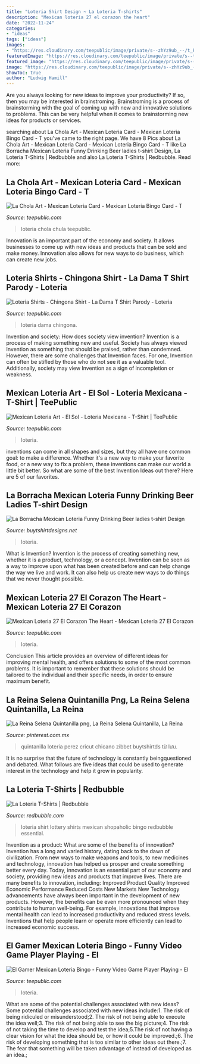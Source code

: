 ```yaml
---
title: "Loteria Shirt Design ~ La Loteria T-shirts"
description: "Mexican loteria 27 el corazon the heart"
date: "2022-11-24"
categories:
- "ideas"
tags: ["ideas"]
images:
- "https://res.cloudinary.com/teepublic/image/private/s--zhYz9ub_--/t_Preview/b_rgb:191919,c_limit,f_auto,h_630,q_90,w_630/v1576914795/production/designs/7294556_0.jpg"
featuredImage: "https://res.cloudinary.com/teepublic/image/private/s--th0O4bsv--/t_Preview/b_rgb:191919,c_limit,f_auto,h_630,q_90,w_630/v1577805045/production/designs/7408505_0.jpg"
featured_image: "https://res.cloudinary.com/teepublic/image/private/s--th0O4bsv--/t_Preview/b_rgb:191919,c_limit,f_auto,h_630,q_90,w_630/v1577805045/production/designs/7408505_0.jpg"
image: "https://res.cloudinary.com/teepublic/image/private/s--zhYz9ub_--/t_Preview/b_rgb:191919,c_limit,f_auto,h_630,q_90,w_630/v1576914795/production/designs/7294556_0.jpg"
ShowToc: true
author: "Ludwig Hamill"
---
```



Are you always looking for new ideas to improve your productivity? If so, then you may be interested in brainstroming. Brainstroming is a process of brainstorming with the goal of coming up with new and innovative solutions to problems. This can be very helpful when it comes to brainstorming new ideas for products or services.

	

		
searching about La Chola Art - Mexican Loteria Card - Mexican Loteria Bingo Card - T you've came to the right page. We have 8 Pics about La Chola Art - Mexican Loteria Card - Mexican Loteria Bingo Card - T like La Borracha Mexican Loteria Funny Drinking Beer ladies t-shirt Design, La Loteria T-Shirts | Redbubble and also La Loteria T-Shirts | Redbubble. Read more:
		
    
## La Chola Art - Mexican Loteria Card - Mexican Loteria Bingo Card - T

<img loading=lazy src="https://res.cloudinary.com/teepublic/image/private/s--zhYz9ub_--/t_Preview/b_rgb:191919,c_limit,f_auto,h_630,q_90,w_630/v1576914795/production/designs/7294556_0.jpg" onerror="this.onerror=null;this.src='https://tse4.mm.bing.net/th?id=OIP.lnCNvKS4u688zUUOtk0fkgHaHa&amp;pid=15.1';" alt="La Chola Art - Mexican Loteria Card - Mexican Loteria Bingo Card - T">

_Source: teepublic.com_

>loteria chola chula teepublic. 

	

Innovation is an important part of the economy and society. It allows businesses to come up with new ideas and products that can be sold and make money. Innovation also allows for new ways to do business, which can create new jobs.

    
## Loteria Shirts - Chingona Shirt - La Dama T Shirt Parody - Loteria

<img loading=lazy src="https://res.cloudinary.com/teepublic/image/private/s--adhJg7aM--/t_Preview/b_rgb:191919,c_limit,f_jpg,h_630,q_90,w_630/v1566359707/production/designs/5677661_0.jpg" onerror="this.onerror=null;this.src='https://tse3.mm.bing.net/th?id=OIP.bw5SXeWCazhX4cYddAjDUwHaHa&amp;pid=15.1';" alt="Loteria Shirts - Chingona Shirt - La Dama T Shirt Parody - Loteria">

_Source: teepublic.com_

>loteria dama chingona. 

	

Invention and society: How does society view invention?
Invention is a process of making something new and useful. Society has always viewed Invention as something that should be praised, rather than condemned. However, there are some challenges that Invention faces. For one, Invention can often be stifled by those who do not see it as a valuable tool. Additionally, society may view Invention as a sign of incompletion or weakness.

    
## Mexican Loteria Art - El Sol - Loteria Mexicana - T-Shirt | TeePublic

<img loading=lazy src="https://res.cloudinary.com/teepublic/image/private/s--th0O4bsv--/t_Preview/b_rgb:191919,c_limit,f_auto,h_630,q_90,w_630/v1577805045/production/designs/7408505_0.jpg" onerror="this.onerror=null;this.src='https://tse3.mm.bing.net/th?id=OIP.s3-aACZAVVlo6FZsyw2jpAHaHa&amp;pid=15.1';" alt="Mexican Loteria Art - El Sol - Loteria Mexicana - T-Shirt | TeePublic">

_Source: teepublic.com_

>loteria. 

	

inventions can come in all shapes and sizes, but they all have one common goal: to make a difference. Whether it's a new way to make your favorite food, or a new way to fix a problem, these inventions can make our world a little bit better. So what are some of the best Invention Ideas out there? Here are 5 of our favorites.

    
## La Borracha Mexican Loteria Funny Drinking Beer Ladies T-shirt Design

<img loading=lazy src="https://www.buytshirtdesigns.net/wp-content/uploads/2020/10/La-Borracha-Mexican-Loteria-Funny-Woman-Drinking-Wine-1-768x768.jpg" onerror="this.onerror=null;this.src='https://tse4.mm.bing.net/th?id=OIP.eoBqrnzWChPypeOBzE8pwAHaHa&amp;pid=15.1';" alt="La Borracha Mexican Loteria Funny Drinking Beer ladies t-shirt Design">

_Source: buytshirtdesigns.net_

>loteria. 

	

What is Invention?
Invention is the process of creating something new, whether it is a product, technology, or a concept. Invention can be seen as a way to improve upon what has been created before and can help change the way we live and work. It can also help us create new ways to do things that we never thought possible.

    
## Mexican Loteria 27 El Corazon The Heart - Mexican Loteria 27 El Corazon

<img loading=lazy src="https://res.cloudinary.com/teepublic/image/private/s--WEuMKL8p--/t_Preview/b_rgb:191919,c_limit,f_jpg,h_630,q_90,w_630/v1579912414/production/designs/7703093_0.jpg" onerror="this.onerror=null;this.src='https://tse2.mm.bing.net/th?id=OIP.dN-RMySOg4e-cTcfmDNCOAHaHa&amp;pid=15.1';" alt="Mexican Loteria 27 El Corazon The Heart - Mexican Loteria 27 El Corazon">

_Source: teepublic.com_

>loteria. 

	

Conclusion
This article provides an overview of different ideas for improving mental health, and offers solutions to some of the most common problems. It is important to remember that these solutions should be tailored to the individual and their specific needs, in order to ensure maximum benefit.

    
## La Reina Selena Quintanilla Png, La Reina Selena Quintanilla, La Reina

<img loading=lazy src="https://i.pinimg.com/736x/ae/dc/85/aedc85d29aafcdcf75019f46787abda9.jpg" onerror="this.onerror=null;this.src='https://tse3.mm.bing.net/th?id=OIP.SLSQBqP0wibqSVir6X2whAHaHa&amp;pid=15.1';" alt="La Reina Selena Quintanilla png, La Reina Selena Quintanilla, La Reina">

_Source: pinterest.com.mx_

>quintanilla loteria perez cricut chicano zibbet buytshirtds từ lưu. 

	

It is no surprise that the future of technology is constantly beingquestioned and debated. What follows are five ideas that could be used to generate interest in the technology and help it grow in popularity.

    
## La Loteria T-Shirts | Redbubble

<img loading=lazy src="https://ih1.redbubble.net/image.995496837.7906/ssrco,slim_fit_t_shirt,womens,101010:01c5ca27c6,front,square_product,600x600.jpg" onerror="this.onerror=null;this.src='https://tse1.mm.bing.net/th?id=OIP.v0PWoEcs4LgKynE7I1OptgHaHa&amp;pid=15.1';" alt="La Loteria T-Shirts | Redbubble">

_Source: redbubble.com_

>loteria shirt lottery shirts mexican shopaholic bingo redbubble essential. 

	

Invention as a product: What are some of the benefits of innovation?
Invention has a long and varied history, dating back to the dawn of civilization. From new ways to make weapons and tools, to new medicines and technology, innovation has helped us prosper and create something better every day. Today, innovation is an essential part of our economy and society, providing new ideas and products that improve lives. There are many benefits to innovation, including: 
Improved Product Quality 
Improved Economic Performance 
Reduced Costs 
New Markets 
New Technology advancements have always been important in the development of new products. However, the benefits can be even more pronounced when they contribute to human well-being. For example, innovations that improve mental health can lead to increased productivity and reduced stress levels. Inventions that help people learn or operate more efficiently can lead to increased economic success.

    
## El Gamer Mexican Loteria Bingo - Funny Video Game Player Playing - El

<img loading=lazy src="https://res.cloudinary.com/teepublic/image/private/s--zKjKc7Jj--/t_Preview/b_rgb:000000,c_limit,f_auto,h_630,q_90,w_630/v1593511323/production/designs/11800324_0.jpg" onerror="this.onerror=null;this.src='https://tse3.mm.bing.net/th?id=OIP.B5d8-YMkFK82ywuk7OZB5AHaHa&amp;pid=15.1';" alt="El Gamer Mexican Loteria Bingo - Funny Video Game Player Playing - El">

_Source: teepublic.com_

>loteria. 

	

What are some of the potential challenges associated with new ideas?
Some potential challenges associated with new ideas include:1. The risk of being ridiculed or misunderstood;2. The risk of not being able to execute the idea well;3. The risk of not being able to see the big picture;4. The risk of not taking the time to develop and test the idea;5.The risk of not having a clear vision for what the idea should be, or how it could be improved.;6. The risk of developing something that is too similar to other ideas out there.;7. The fear that something will be taken advantage of instead of developed as an idea.;
